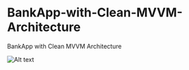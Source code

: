 # BankApp-with-Clean-MVVM-Architecture
BankApp with Clean MVVM Architecture

![Alt text](https://drive.google.com/uc?export=view&id=1OkacE7NyoZ3Y43o523MbioX3_kkHgU3N)
